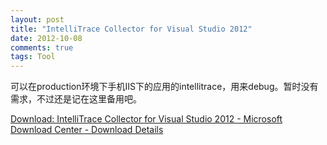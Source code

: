 ```yaml
---
layout: post
title: "IntelliTrace Collector for Visual Studio 2012"
date: 2012-10-08
comments: true
tags: Tool
---
```

可以在production环境下手机IIS下的应用的intellitrace，用来debug。暂时没有需求，不过还是记在这里备用吧。

[Download: IntelliTrace Collector for Visual Studio 2012 - Microsoft Download Center - Download Details](http://www.microsoft.com/en-us/download/details.aspx?id=30665")